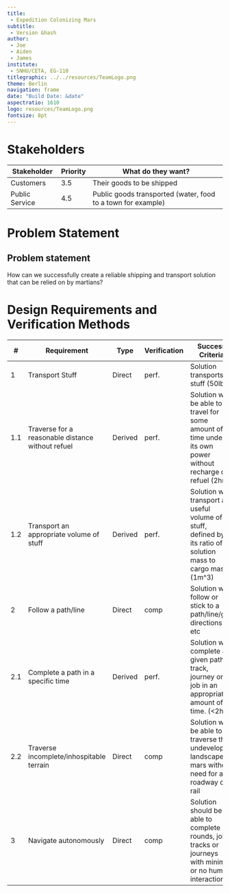 ```yaml
---
title:
 - Expedition Colonizing Mars
subtitle:
 - Version &hash
author:
 - Joe
 - Aiden
 - James
institute:
 - SNHU/CETA, EG-110
titlegraphic: ../../resources/TeamLogo.png
theme: Berlin
navigation: frame
date: "Build Date: &date"
aspectratio: 1610
logo: resources/TeamLogo.png
fontsize: 8pt
---
```



# Stakeholders

| Stakeholder    | Priority | What do they want?                                           |
| -------------- | -------- | ------------------------------------------------------------ |
| Customers      | 3.5      | Their goods to be shipped                                    |
| Public Service | 4.5      | Public goods transported (water, food to a town for example) |


# Problem Statement

## Problem statement

How can we successfully create a reliable shipping and transport solution that can be relied on by martians?


# Design Requirements and Verification Methods

| #   | Requirement                                       | Type    | Verification | Success Criteria                                                                                              |
| --- | ------------------------------------------------- | ------- | ------------ | ------------------------------------------------------------------------------------------------------------- |
| 1   | Transport Stuff                                   | Direct  | perf.        | Solution transports stuff (50lb+)                                                                             |
| 1.1 | Traverse for a reasonable distance without refuel | Derived | perf.        | Solution will be able to travel for some amount of time under its own power without recharge or refuel (2hrs) |
| 1.2 | Transport an appropriate volume of stuff          | Derived | perf.        | Solution will transport a useful volume of stuff, defined by its ratio of solution mass to cargo mass (1m^3)  |
| 2   | Follow a path/line                                | Direct  | comp         | Solution will follow or stick to a path/line/gps directions etc                                               |
| 2.1 | Complete a path in a specific time                | Derived | perf.        | Solution will complete a given path, track, journey or job in an appropriate amount of time. (<2hrs)          |
| 2.2 | Traverse incomplete/inhospitable terrain          | Direct  | comp         | Solution will be able to traverse the undeveloped landscape of mars without need for a roadway or rail        |
| 3   | Navigate autonomously                             | Direct  | comp         | Solution should be able to complete rounds, jobs, tracks or journeys with minimal or no human interaction.    |

